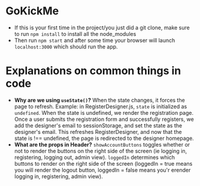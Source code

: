 # GoKickMe
- If this is your first time in the project/you just did a git clone, make sure to run `npm install` to install all the node_modules
- Then run `npm start` and after some time your browser will launch `localhost:3000` which should run the app.

# Explanations on common things in code
- **Why are we using `useState()`?** When the state changes, it forces the page to refresh. Example: in RegisterDesigner.js, `state` is initialized as `undefined`. When the state is undefined, we render the registration page. Once a user submits the registration form and successfully registers, we add the designer's email to sessionStorage, and set the state as the designer's email. This refreshes RegisterDesigner, and now that the state is !== undefined, the page is redirected to the designer homepage.
- **What are the props in Header?** `showAccountButtons` toggles whether or not to render the buttons on the right side of the screen (ie logging in, registering, logging out, admin view). `loggedIn` determines which buttons to render on the right side of the screen (loggedIn = true means you will render the logout button, loggedIn = false means you'r erender logging in, registering, admin view).